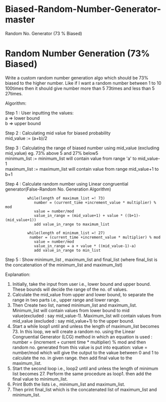 # Biased-Random-Number-Generator-master
Random No. Generator (73 % Biased)
# Random Number Generation (73% Biased)
Write a custom random number generation algo which should be 73% biased to the higher number. Like if I want a random number between 1 to 10 100times then it should give number more than 5 73times and less than 5 27times.

Algorithm:

Step 1 : User inputting the values:                                     
        	a => lower bound                      
        	b => upper bound
       
Step 2 : Calculating mid value for biased probability                                      
       		mid_value := (a+b)/2

Step 3 : Calculating the range of biased number using mid_value (excluding mid_value) eg. 73% above 5 and 27% below5                                 
        	minimum_list := minimum_list will contain value from range 'a' to mid_value-1                                                  
        	maximum_list := maximum_list will contain value from range mid_value+1 to b+1

Step 4 : Calculate random number using Linear congruential generator(False-Random No. Generation Algorithm)  

		      while(length of maximum_list =! 73)	
			     number = (current_time +increment_value * multiplier) % mod
			     value = number/mod
			     value_in_range = (mid_value+1) + value * ((b+1)-(mid_value+1))
			     add value_in_range to maximum_list

		      while(length of minimum_list =! 27)	
		       number = (current_time +increment_value * multiplier) % mod
			     value = number/mod
			     value_in_range = a + value * ((mid_value-1)-a)
			     add value_in_range to min_list

Step 5 : Show minimum_list , maximum_list and final_list (where final_list is the concatenation of the minimum_list and maximum_list)

Explanation:
1. Initially, take the input from user i.e., lower bound and upper bound. These bounds will decide the range of the no. of values. 
2. Calculate the mid_value from upper and lower bound, to separate the range in two parts i.e., upper range and lower range.
3. Then Create two list, named minimum_list and maximum_list. Minimum_list will contain values from lower bound to mid value(excluded : say mid_value-1). Maximum_list will contain values from mid_value (excluded : say mid_value+1) to the upper bound.
4. Start a while loop1 until and unless the length of maximum_list becomes 73.
     In this loop, we will create a random no. using the Linear Congruential Generator (LCG) method in which  an equation is used :
      number = (increment + current time * multiplier) % mod 
and then random no. generated from this value is put into equation:
    value =  number/mod
which will give the output to the vakue between 0 and 1 to calculate the no. in given range.
then add final value to the maximum_list.
5. Start the second loop i.e., loop2 until and unless the length of minimum list becomes 27.
    Perform the same procedure as loop1.
    then add the final value to minimum_list.
5. Print Both the lists i.e., minimum_list and maximum_list.
6. Then print final_list which is the concatenated list of maximum_list and minimum_list.

